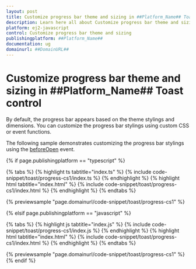 ```yaml
---
layout: post
title: Customize progress bar theme and sizing in ##Platform_Name## Toast control | Syncfusion
description: Learn here all about Customize progress bar theme and sizing in Syncfusion ##Platform_Name## Toast control of Syncfusion Essential JS 2 and more.
platform: ej2-javascript
control: Customize progress bar theme and sizing 
publishingplatform: ##Platform_Name##
documentation: ug
domainurl: ##DomainURL##
---
```


# Customize progress bar theme and sizing in ##Platform_Name## Toast control

By default, the progress bar appears based on the theme stylings and dimensions. You can customize the progress bar stylings using custom CSS or event functions.

The following sample demonstrates customizing the progress bar stylings using the [beforeOpen](../../api/toast/#beforeopen) event.

{% if page.publishingplatform == "typescript" %}

 {% tabs %}
{% highlight ts tabtitle="index.ts" %}
{% include code-snippet/toast/progress-cs1/index.ts %}
{% endhighlight %}
{% highlight html tabtitle="index.html" %}
{% include code-snippet/toast/progress-cs1/index.html %}
{% endhighlight %}
{% endtabs %}
        
{% previewsample "page.domainurl/code-snippet/toast/progress-cs1" %}

{% elsif page.publishingplatform == "javascript" %}

{% tabs %}
{% highlight js tabtitle="index.js" %}
{% include code-snippet/toast/progress-cs1/index.js %}
{% endhighlight %}
{% highlight html tabtitle="index.html" %}
{% include code-snippet/toast/progress-cs1/index.html %}
{% endhighlight %}
{% endtabs %}

{% previewsample "page.domainurl/code-snippet/toast/progress-cs1" %}
{% endif %}
